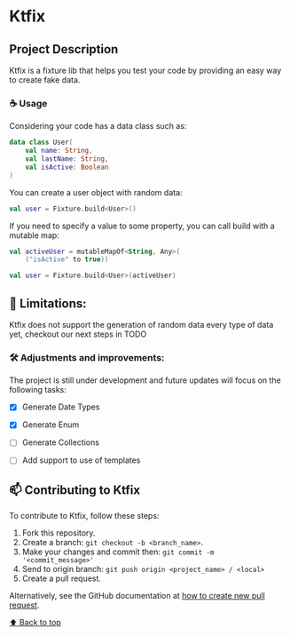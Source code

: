 # Ktfix

## Project Description
Ktfix is a fixture lib that helps you test your code by providing an easy way to create fake data.

### ☕ Usage
Considering your code has a data class such as:
```kotlin
data class User(
    val name: String,
    val lastName: String,
    val isActive: Boolean
)
```
You can create a user object with random data:
```kotlin
val user = Fixture.build<User>()
```

If you need to specify a value to some property, you can call build with a mutable map: 
```kotlin
val activeUser = mutableMapOf<String, Any>(
    ("isActive" to true))

val user = Fixture.build<User>(activeUser)
```

## 🚫 Limitations:

Ktfix does not support the generation of random data every type of data yet,
checkout our next steps in TODO

### 🛠️ Adjustments and improvements:

The project is still under development and future updates will focus on the following tasks:
- [x] Generate Date Types
- [x] Generate Enum
- [ ] Generate Collections
- [ ] Add support to use of templates


## 📫 Contributing to Ktfix
To contribute to Ktfix, follow these steps:

1. Fork this repository.
2. Create a branch: `git checkout -b <branch_name>`.
3. Make your changes and commit then: `git commit -m '<commit_message>'`
4. Send to origin branch: `git push origin <project_name> / <local>`
5. Create a pull request.

Alternatively, see the GitHub documentation at [how to create new pull request](https://help.github.com/en/github/collaborating-with-issues-and-pull-requests/creating-a-pull-request).


[⬆ Back to top](#Ktfix)<br>